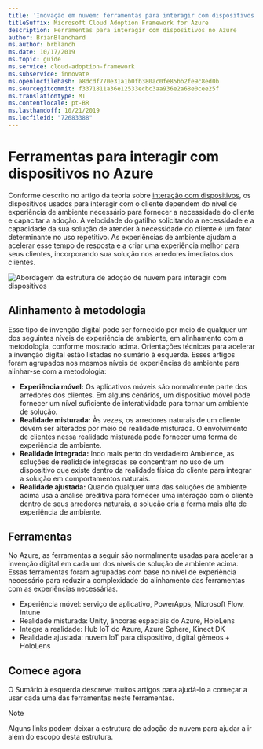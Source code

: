```yaml
---
title: 'Inovação em nuvem: ferramentas para interagir com dispositivos no Azure'
titleSuffix: Microsoft Cloud Adoption Framework for Azure
description: Ferramentas para interagir com dispositivos no Azure
author: BrianBlanchard
ms.author: brblanch
ms.date: 10/17/2019
ms.topic: guide
ms.service: cloud-adoption-framework
ms.subservice: innovate
ms.openlocfilehash: a8dcdf770e31a1b0fb380ac0fe85bb2fe9c8ed0b
ms.sourcegitcommit: f3371811a36e12533ecbc3aa936e2a68e0cee25f
ms.translationtype: MT
ms.contentlocale: pt-BR
ms.lasthandoff: 10/21/2019
ms.locfileid: "72683388"
---
```

# <a name="tools-to-interact-with-devices-in-azure"></a>Ferramentas para interagir com dispositivos no Azure

Conforme descrito no artigo da teoria sobre [interação com dispositivos](../considerations/devices.md), os dispositivos usados para interagir com o cliente dependem do nível de experiência de ambiente necessário para fornecer a necessidade do cliente e capacitar a adoção. A velocidade do gatilho solicitando a necessidade e a capacidade da sua solução de atender à necessidade do cliente é um fator determinante no uso repetitivo. As experiências de ambiente ajudam a acelerar esse tempo de resposta e a criar uma experiência melhor para seus clientes, incorporando sua solução nos arredores imediatos dos clientes.

![Abordagem da estrutura de adoção de nuvem para interagir com dispositivos](../../_images/innovate/ambient-experiences.png)

## <a name="alignment-to-the-methodology"></a>Alinhamento à metodologia

Esse tipo de invenção digital pode ser fornecido por meio de qualquer um dos seguintes níveis de experiência de ambiente, em alinhamento com a metodologia, conforme mostrado acima. Orientações técnicas para acelerar a invenção digital estão listadas no sumário à esquerda. Esses artigos foram agrupados nos mesmos níveis de experiências de ambiente para alinhar-se com a metodologia:

- **Experiência móvel:** Os aplicativos móveis são normalmente parte dos arredores dos clientes. Em alguns cenários, um dispositivo móvel pode fornecer um nível suficiente de interatividade para tornar um ambiente de solução.
- **Realidade misturada:** Às vezes, os arredores naturais de um cliente devem ser alterados por meio de realidade misturada. O envolvimento de clientes nessa realidade misturada pode fornecer uma forma de experiência de ambiente.
- **Realidade integrada:** Indo mais perto do verdadeiro Ambience, as soluções de realidade integradas se concentram no uso de um dispositivo que existe dentro da realidade física do cliente para integrar a solução em comportamentos naturais.
- **Realidade ajustada:** Quando qualquer uma das soluções de ambiente acima usa a análise preditiva para fornecer uma interação com o cliente dentro de seus arredores naturais, a solução cria a forma mais alta de experiência de ambiente.

## <a name="toolchain"></a>Ferramentas

No Azure, as ferramentas a seguir são normalmente usadas para acelerar a invenção digital em cada um dos níveis de solução de ambiente acima. Essas ferramentas foram agrupadas com base no nível de experiência necessário para reduzir a complexidade do alinhamento das ferramentas com as experiências necessárias.

- Experiência móvel: serviço de aplicativo, PowerApps, Microsoft Flow, Intune
- Realidade misturada: Unity, âncoras espaciais do Azure, HoloLens
- Integre a realidade: Hub IoT do Azure, Azure Sphere, Kinect DK
- Realidade ajustada: nuvem IoT para dispositivo, digital gêmeos + HoloLens

## <a name="get-started"></a>Comece agora

O Sumário à esquerda descreve muitos artigos para ajudá-lo a começar a usar cada uma das ferramentas neste ferramentas.

> [!NOTE]
> Alguns links podem deixar a estrutura de adoção de nuvem para ajudar a ir além do escopo desta estrutura.
